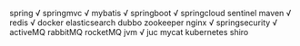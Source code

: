 spring √
springmvc √
mybatis √
springboot √
springcloud
sentinel
maven √
redis √
docker
elasticsearch 
dubbo
zookeeper
nginx √
springsecurity √
activeMQ
rabbitMQ
rocketMQ
jvm √
juc
mycat
kubernetes
shiro
